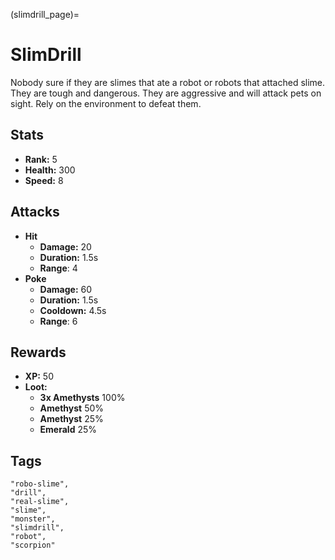 (slimdrill_page)=
# SlimDrill

Nobody sure if they are slimes that ate a robot or robots that attached slime. They are tough and dangerous. They are aggressive and will attack pets on sight. Rely on the environment to defeat them.

## Stats

- **Rank:** 5
- **Health:** 300
- **Speed:** 8

## Attacks
  - **Hit**
    - **Damage:** 20
    - **Duration:** 1.5s
    - **Range**: 4
  - **Poke**
    - **Damage:** 60
    - **Duration:** 1.5s
    - **Cooldown:** 4.5s
    - **Range**: 6
  

## Rewards
- **XP:** 50
- **Loot:**
    - **3x Amethysts** 100%
    - **Amethyst** 50%
    - **Amethyst** 25%
    - **Emerald** 25%

## Tags

```
"robo-slime",
"drill",
"real-slime",
"slime",
"monster",
"slimdrill",
"robot",
"scorpion"
```